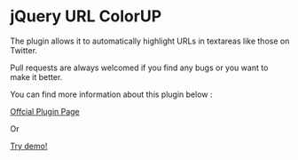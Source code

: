 jQuery URL ColorUP
===============

The plugin allows it to automatically highlight URLs in textareas like those on Twitter.

Pull requests are always welcomed if you find any bugs or you want to make it better.

You can find more information about this plugin below :

<a href="http://amitmerchant1990.github.io/urlcolorup/">Offcial Plugin Page</a>

Or

<a href="http://www.jqueryscript.net/demo/Twitter-Like-URL-Highlighting-with-jQuery-urlcolorup-Plugin" target="_blank">Try demo!</a>



